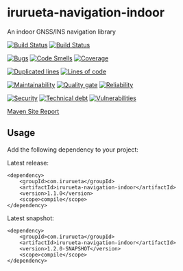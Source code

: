 # irurueta-navigation-indoor
An indoor GNSS/INS navigation library

[![Build Status](https://github.com/albertoirurueta/irurueta-navigation-indoor/actions/workflows/master.yml/badge.svg)](https://github.com/albertoirurueta/irurueta-navigation-indoor/actions)
[![Build Status](https://github.com/albertoirurueta/irurueta-navigation-indoor/actions/workflows/develop.yml/badge.svg)](https://github.com/albertoirurueta/irurueta-navigation-indoor/actions)

[![Bugs](https://sonarcloud.io/api/project_badges/measure?project=albertoirurueta_irurueta-navigation-indoor&metric=bugs)](https://sonarcloud.io/dashboard?id=albertoirurueta_irurueta-navigation-indoor)
[![Code Smells](https://sonarcloud.io/api/project_badges/measure?project=albertoirurueta_irurueta-navigation-indoor&metric=code_smells)](https://sonarcloud.io/dashboard?id=albertoirurueta_irurueta-navigation-indoor)
[![Coverage](https://sonarcloud.io/api/project_badges/measure?project=albertoirurueta_irurueta-navigation-indoor&metric=coverage)](https://sonarcloud.io/dashboard?id=albertoirurueta_irurueta-navigation-indoor)

[![Duplicated lines](https://sonarcloud.io/api/project_badges/measure?project=albertoirurueta_irurueta-navigation-indoor&metric=duplicated_lines_density)](https://sonarcloud.io/dashboard?id=albertoirurueta_irurueta-navigation-indoor)
[![Lines of code](https://sonarcloud.io/api/project_badges/measure?project=albertoirurueta_irurueta-navigation-indoor&metric=ncloc)](https://sonarcloud.io/dashboard?id=albertoirurueta_irurueta-navigation-indoor)

[![Maintainability](https://sonarcloud.io/api/project_badges/measure?project=albertoirurueta_irurueta-navigation-indoor&metric=sqale_rating)](https://sonarcloud.io/dashboard?id=albertoirurueta_irurueta-navigation-indoor)
[![Quality gate](https://sonarcloud.io/api/project_badges/measure?project=albertoirurueta_irurueta-navigation-indoor&metric=alert_status)](https://sonarcloud.io/dashboard?id=albertoirurueta_irurueta-navigation-indoor)
[![Reliability](https://sonarcloud.io/api/project_badges/measure?project=albertoirurueta_irurueta-navigation-indoor&metric=reliability_rating)](https://sonarcloud.io/dashboard?id=albertoirurueta_irurueta-navigation-indoor)

[![Security](https://sonarcloud.io/api/project_badges/measure?project=albertoirurueta_irurueta-navigation-indoor&metric=security_rating)](https://sonarcloud.io/dashboard?id=albertoirurueta_irurueta-navigation-indoor)
[![Technical debt](https://sonarcloud.io/api/project_badges/measure?project=albertoirurueta_irurueta-navigation-indoor&metric=sqale_index)](https://sonarcloud.io/dashboard?id=albertoirurueta_irurueta-navigation-indoor)
[![Vulnerabilities](https://sonarcloud.io/api/project_badges/measure?project=albertoirurueta_irurueta-navigation-indoor&metric=vulnerabilities)](https://sonarcloud.io/dashboard?id=albertoirurueta_irurueta-navigation-indoor)

[Maven Site Report](http://albertoirurueta.github.io/irurueta-navigation-indoor)

## Usage

Add the following dependency to your project:

Latest release:
```
<dependency>
    <groupId>com.irurueta</groupId>
    <artifactId>irurueta-navigation-indoor</artifactId>
    <version>1.1.0</version>
    <scope>compile</scope>
</dependency>
```

Latest snapshot:
```
<dependency>
    <groupId>com.irurueta</groupId>
    <artifactId>irurueta-navigation-indoor</artifactId>
    <version>1.2.0-SNAPSHOT</version>
    <scope>compile</scope>
</dependency>
```
